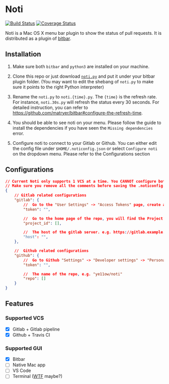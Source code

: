 # Noti

[![Build Status](https://travis-ci.org/ye11ow/noti.svg?branch=master)](https://travis-ci.org/ye11ow/noti)
[![Coverage Status](https://coveralls.io/repos/github/ye11ow/noti/badge.svg?branch=master)](https://coveralls.io/github/ye11ow/noti?branch=master)

Noti is a Mac OS X menu bar plugin to show the status of pull requests. It is distributed as a plugin of [bitbar](https://getbitbar.com/).

## Installation
1. Make sure both `bitbar` and `python3` are installed on your machine.

1. Clone this repo or just download [`noti.py`](https://raw.githubusercontent.com/ye11ow/noti/master/noti.py) and put it under your bitbar plugin folder. (You may want to edit the shebang of `noti.py` to make sure it points to the right Python interpreter)

1. Rename the `noti.py` to `noti.{time}.py`. The `{time}` is the refresh rate. For instance, `noti.30s.py` will refresh the status every 30 seconds. For detailed instruction, you can refer to https://github.com/matryer/bitbar#configure-the-refresh-time.

1. You should be able to see noti on your menu. Please follow the guide to install the dependencies if you have seen the `Missing dependencies` error.

1. Configure noti to connect to your Gitlab or Github. You can either edit the config file under `$HOME/.noticonfig.json` or select `Configure noti` on the dropdown menu. Please refer to the Configurations section

## Configurations

```json
// Current Noti only supports 1 VCS at a time. You CANNOT configure both gitlab and github.
// Make sure you remove all the comments before saving the .noticonfig.json file
{
    // Gitlab related configurations
    "gitlab": {
        //  Go to the "User Settings" -> "Access Tokens" page, create a Personal Access Token with "api" Scopes
        "token": "",

        //  Go to the home page of the repo, you will find the Project ID under the name of the repo (in grey).
        "project_id": [],

        //  The host of the gitlab server. e.g. https://gitlab.example.com
        "host": "",
    },

    //  Github related configurations
    "github": {
        //  Go to Github "Settings" -> "Developer settings" -> "Personal access tokens" and "Generate new token" with "repo" scopes
        "token": "",

        //  The name of the repo, e.g. "ye11ow/noti"
        "repo": []
    }
}
```

## Features

### Supported VCS

- [X] Gitlab + Gitlab pipeline
- [X] Github + Travis CI

### Supported GUI

- [X] Bitbar
- [ ] Native Mac app
- [ ] VS Code
- [ ] Terminal ([WTF](https://wtfutil.com/) maybe?)
